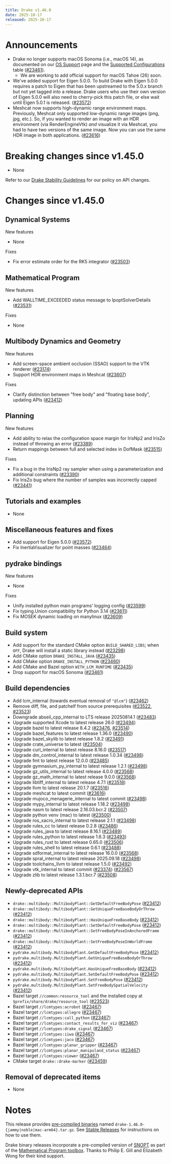 ```yaml
---
title: Drake v1.46.0
date: 2025-10-17
released: 2025-10-17
---
```


# Announcements

* Drake no longer supports macOS Sonoma (i.e., macOS 14),
  as documented on our [OS Support](/stable.html#os-support) page and the
  [Supported Configurations](/installation.html#supported-configurations)
  table ([#23461][_#23461]).
  * We are working to add official support for macOS Tahoe (26) soon.
* We've added support for Eigen 5.0.0. To build Drake with Eigen 5.0.0 requires a patch to Eigen that has been upstreamed to the 5.0.x branch but not yet tagged into a release. Drake users who use their own version of Eigen 5.0.0 will also need to cherry-pick this patch file, or else wait until Eigen 5.0.1 is released. ([#23572][_#23572])
* Meshcat now supports high-dynamic range environment maps. Previously, Meshcat only supported low-dynamic range images (png, jpg, etc.). So, if you wanted to render an image with an HDR environment (via RenderEngineVtk) *and* visualize it via Meshcat, you had to have two versions of the same image. Now you can use the same HDR image in both applications. ([#23616][_#23616])

# Breaking changes since v1.45.0

* None

Refer to our [Drake Stability Guidelines](/stable.html) for our policy
on API changes.

# Changes since v1.45.0

## Dynamical Systems

<!-- <relnotes for systems go here> -->

New features

* None

Fixes

* Fix error estimate order for the RK5 integrator ([#23503][_#23503])

## Mathematical Program

<!-- <relnotes for solvers go here> -->

New features

* Add WALLTIME_EXCEEDED status message to IpoptSolverDetails ([#23531][_#23531])

Fixes

* None

## Multibody Dynamics and Geometry

<!-- <relnotes for geometry,multibody go here> -->

New features

* Add screen-space ambient occlusion (SSAO) support to the VTK renderer ([#23174][_#23174])
* Support HDR environment maps in Meshcat ([#23607][_#23607])

Fixes

* Clarify distinction between "free body" and "floating base body", updating APIs ([#23412][_#23412])

## Planning

<!-- <relnotes for planning go here> -->

New features

* Add ability to relax the configuration space margin for IrisNp2 and IrisZo instead of throwing an error ([#23389][_#23389])
* Return mappings between full and selected index in DofMask ([#23515][_#23515])

Fixes

* Fix a bug in the IrisNp2 ray sampler when using a parameterization and additional constraints ([#23390][_#23390])
* Fix IrisZo bug where the number of samples was incorrectly capped ([#23441][_#23441])

## Tutorials and examples

<!-- <relnotes for examples,tutorials go here> -->

* None

## Miscellaneous features and fixes

<!-- <relnotes for common,math,lcm,lcmtypes,manipulation,perception,visualization go here> -->

* Add support for Eigen 5.0.0 ([#23572][_#23572])
* Fix InertiaVisualizer for point masses ([#23464][_#23464])

## pydrake bindings

<!-- <relnotes for bindings go here> -->

New features

* None

Fixes

* Unify installed python main programs' logging config ([#23599][_#23599])
* Fix typing.Union compatibility for Python 3.14 ([#23611][_#23611])
* Fix MOSEK dynamic loading on manylinux ([#23609][_#23609])

## Build system

<!-- <relnotes for cmake,doc,setup,third_party,tools go here> -->

* Add support for the standard CMake option `BUILD_SHARED_LIBS`; when `OFF`, Drake will install a static library instead ([#23298][_#23298])
* Add CMake option `DRAKE_INSTALL_JAVA` ([#23435][_#23435])
* Add CMake option `DRAKE_INSTALL_PYTHON` ([#23460][_#23460])
* Add CMake and Bazel option `WITH_LCM_RUNTIME` ([#23435][_#23435])
* Drop support for macOS Sonoma ([#23461][_#23461])

## Build dependencies

<!-- <relnotes for workspace go here> -->

* Add lcm_internal (towards eventual removal of `"@lcm"`) ([#23462][_#23462])
* Remove diff, file, and patchelf from source prerequisites ([#23522][_#23522], [#23523][_#23523])
* Downgrade abseil_cpp_internal to LTS release 20250814.1 ([#23483][_#23483])
* Upgrade supported Xcode to latest release 26.0 ([#23494][_#23494])
* Upgrade bazel to latest release 8.4.2 ([#23476][_#23476], [#23514][_#23514])
* Upgrade bazel_features to latest release 1.36.0 ([#23490][_#23490])
* Upgrade bazel_skylib to latest release 1.8.2 ([#23491][_#23491])
* Upgrade crate_universe to latest ([#23504][_#23504])
* Upgrade curl_internal to latest release 8.16.0 ([#23517][_#23517])
* Upgrade dm_control_internal to latest release 1.0.34 ([#23498][_#23498])
* Upgrade fmt to latest release 12.0.0 ([#23485][_#23485])
* Upgrade gymnasium_py_internal to latest release 1.2.1 ([#23498][_#23498])
* Upgrade gz_utils_internal to latest release 4.0.0 ([#23568][_#23568])
* Upgrade gz_math_internal to latest release 9.0.0 ([#23568][_#23568])
* Upgrade libtiff_internal to latest release 4.7.1 ([#23518][_#23518])
* Upgrade llvm to latest release 20.1.7 ([#23516][_#23516])
* Upgrade meshcat to latest commit ([#23616][_#23616])
* Upgrade mujoco_menagerie_internal to latest commit ([#23498][_#23498])
* Upgrade mypy_internal to latest release 1.18.2 ([#23498][_#23498])
* Upgrade nasm to latest release 2.16.03.bcr.2 ([#23507][_#23507])
* Upgrade python venv (mac) to latest ([#23500][_#23500])
* Upgrade ros_xacro_internal to latest release 2.1.1 ([#23498][_#23498])
* Upgrade rules_cc to latest release 0.2.8 ([#23486][_#23486])
* Upgrade rules_java to latest release 8.16.1 ([#23489][_#23489])
* Upgrade rules_python to latest release 1.6.3 ([#23493][_#23493])
* Upgrade rules_rust to latest release 0.65.0 ([#23506][_#23506])
* Upgrade rules_shell to latest release 0.6.1 ([#23488][_#23488])
* Upgrade sdformat_internal to latest release 16.0.0 ([#23568][_#23568])
* Upgrade spral_internal to latest release 2025.09.18 ([#23498][_#23498])
* Upgrade toolchains_llvm to latest release 1.5.0 ([#23492][_#23492])
* Upgrade vtk_internal to latest commit ([#23374][_#23374]) ([#23567][_#23567])
* Upgrade zlib to latest release 1.3.1.bcr.7 ([#23508][_#23508])

## Newly-deprecated APIs

* `drake::multibody::MultibodyPlant::GetDefaultFreeBodyPose` ([#23412][_#23412])
* `drake::multibody::MultibodyPlant::GetUniqueFreeBaseBodyOrThrow` ([#23412][_#23412])
* `drake::multibody::MultibodyPlant::HasUniqueFreeBaseBody` ([#23412][_#23412])
* `drake::multibody::MultibodyPlant::SetDefaultFreeBodyPose` ([#23412][_#23412])
* `drake::multibody::MultibodyPlant::SetFreeBodyPoseInAnchoredFrame` ([#23412][_#23412])
* `drake::multibody::MultibodyPlant::SetFreeBodyPoseInWorldFrame` ([#23412][_#23412])
* `pydrake.multibody.MultibodyPlant.GetDefaultFreeBodyPose` ([#23412][_#23412])
* `pydrake.multibody.MultibodyPlant.GetUniqueFreeBaseBodyOrThrow` ([#23412][_#23412])
* `pydrake.multibody.MultibodyPlant.HasUniqueFreeBaseBody` ([#23412][_#23412])
* `pydrake.multibody.MultibodyPlant.SetDefaultFreeBodyPose` ([#23412][_#23412])
* `pydrake.multibody.MultibodyPlant.SetFreeBodyPose` ([#23412][_#23412])
* `pydrake.multibody.MultibodyPlant.SetFreeBodySpatialVelocity` ([#23412][_#23412])
* Bazel target `//common:resource_tool` and the installed copy at `$prefix/share/drake/resource_tool` ([#23523][_#23523])
* Bazel target `//lcmtypes:acrobot` ([#23467][_#23467])
* Bazel target `//lcmtypes:allegro` ([#23467][_#23467])
* Bazel target `//lcmtypes:call_python` ([#23467][_#23467])
* Bazel target `//lcmtypes:contact_results_for_viz` ([#23467][_#23467])
* Bazel target `//lcmtypes:drake_signal` ([#23467][_#23467])
* Bazel target `//lcmtypes:iiwa` ([#23467][_#23467])
* Bazel target `//lcmtypes:jaco` ([#23467][_#23467])
* Bazel target `//lcmtypes:planar_gripper` ([#23467][_#23467])
* Bazel target `//lcmtypes:planar_manipuland_status` ([#23467][_#23467])
* Bazel target `//lcmtypes:viewer` ([#23467][_#23467])
* CMake target `drake::drake-marker` ([#23459][_#23459])

## Removal of deprecated items

* None

# Notes


This release provides [pre-compiled binaries](https://github.com/RobotLocomotion/drake/releases/tag/v1.46.0) named
``drake-1.46.0-{jammy|noble|mac-arm64}.tar.gz``. See [Stable Releases](/from_binary.html#stable-releases) for instructions on how to use them.

Drake binary releases incorporate a pre-compiled version of [SNOPT](https://ccom.ucsd.edu/~optimizers/solvers/snopt/) as part of the
[Mathematical Program toolbox](https://drake.mit.edu/doxygen_cxx/group__solvers.html). Thanks to
Philip E. Gill and Elizabeth Wong for their kind support.

<!-- <begin issue links> -->
[_#23174]: https://github.com/RobotLocomotion/drake/pull/23174
[_#23298]: https://github.com/RobotLocomotion/drake/pull/23298
[_#23374]: https://github.com/RobotLocomotion/drake/pull/23374
[_#23389]: https://github.com/RobotLocomotion/drake/pull/23389
[_#23390]: https://github.com/RobotLocomotion/drake/pull/23390
[_#23412]: https://github.com/RobotLocomotion/drake/pull/23412
[_#23435]: https://github.com/RobotLocomotion/drake/pull/23435
[_#23441]: https://github.com/RobotLocomotion/drake/pull/23441
[_#23459]: https://github.com/RobotLocomotion/drake/pull/23459
[_#23460]: https://github.com/RobotLocomotion/drake/pull/23460
[_#23461]: https://github.com/RobotLocomotion/drake/pull/23461
[_#23462]: https://github.com/RobotLocomotion/drake/pull/23462
[_#23464]: https://github.com/RobotLocomotion/drake/pull/23464
[_#23467]: https://github.com/RobotLocomotion/drake/pull/23467
[_#23476]: https://github.com/RobotLocomotion/drake/pull/23476
[_#23483]: https://github.com/RobotLocomotion/drake/pull/23483
[_#23485]: https://github.com/RobotLocomotion/drake/pull/23485
[_#23486]: https://github.com/RobotLocomotion/drake/pull/23486
[_#23488]: https://github.com/RobotLocomotion/drake/pull/23488
[_#23489]: https://github.com/RobotLocomotion/drake/pull/23489
[_#23490]: https://github.com/RobotLocomotion/drake/pull/23490
[_#23491]: https://github.com/RobotLocomotion/drake/pull/23491
[_#23492]: https://github.com/RobotLocomotion/drake/pull/23492
[_#23493]: https://github.com/RobotLocomotion/drake/pull/23493
[_#23494]: https://github.com/RobotLocomotion/drake/pull/23494
[_#23498]: https://github.com/RobotLocomotion/drake/pull/23498
[_#23500]: https://github.com/RobotLocomotion/drake/pull/23500
[_#23503]: https://github.com/RobotLocomotion/drake/pull/23503
[_#23504]: https://github.com/RobotLocomotion/drake/pull/23504
[_#23506]: https://github.com/RobotLocomotion/drake/pull/23506
[_#23507]: https://github.com/RobotLocomotion/drake/pull/23507
[_#23508]: https://github.com/RobotLocomotion/drake/pull/23508
[_#23514]: https://github.com/RobotLocomotion/drake/pull/23514
[_#23515]: https://github.com/RobotLocomotion/drake/pull/23515
[_#23516]: https://github.com/RobotLocomotion/drake/pull/23516
[_#23517]: https://github.com/RobotLocomotion/drake/pull/23517
[_#23518]: https://github.com/RobotLocomotion/drake/pull/23518
[_#23522]: https://github.com/RobotLocomotion/drake/pull/23522
[_#23523]: https://github.com/RobotLocomotion/drake/pull/23523
[_#23531]: https://github.com/RobotLocomotion/drake/pull/23531
[_#23567]: https://github.com/RobotLocomotion/drake/pull/23567
[_#23568]: https://github.com/RobotLocomotion/drake/pull/23568
[_#23572]: https://github.com/RobotLocomotion/drake/pull/23572
[_#23599]: https://github.com/RobotLocomotion/drake/pull/23599
[_#23607]: https://github.com/RobotLocomotion/drake/pull/23607
[_#23609]: https://github.com/RobotLocomotion/drake/pull/23609
[_#23611]: https://github.com/RobotLocomotion/drake/pull/23611
[_#23616]: https://github.com/RobotLocomotion/drake/pull/23616
<!-- <end issue links> -->

<!--
  Current oldest_commit 5668198ad82616182cca66ecd3f22f8eca23fe35 (exclusive).
  Current newest_commit 60b14c7430b414efda542ebf9a2e2b5b3c351ed2 (inclusive).
-->
